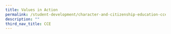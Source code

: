 ```yaml
---
title: Values in Action
permalink: /student-development/character-and-citizenship-education-cce/values-in-action
description: ""
third_nav_title: CCE
---
```

